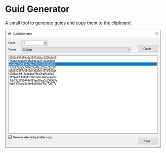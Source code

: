 # Guid Generator
A small tool to generate guids and copy them to the clipboard.

![Screenshot](GuidGenerator.jpg)
